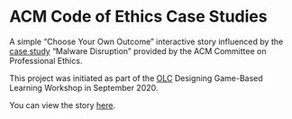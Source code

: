 # ACM Code of Ethics Case Studies

A simple &ldquo;Choose Your Own Outcome&rdquo; interactive story influenced by the [case study](https://ethics.acm.org/code-of-ethics/using-the-code/case-malware-disruption/) &ldquo;Malware Disruption&rdquo; provided by the ACM Committee on Professional Ethics.

This project was initiated as part of the [OLC](https://onlinelearningconsortium.org) Designing Game-Based Learning Workshop in September 2020.

You can view the story [here](https://anaptyxis.github.io/EthicsCaseStudies/MalwareDisruption.html).
